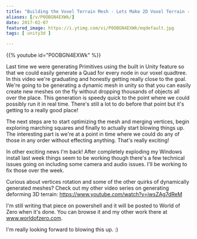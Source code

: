 ```yaml
---
title: "Building the Voxel Terrain Mesh - Lets Make 2D Voxel Terrain - Part 5"
aliases: [/v/P0OBGN4EXWk/]
date: 2017-02-07
featured_image: https://i.ytimg.com/vi/P0OBGN4EXWk/mqdefault.jpg
tags: [ unity3d ]

---
```


{{% youtube id="P0OBGN4EXWk" %}}

Last time we were generating Primitives using the built in Unity feature so that we could easily generate a Quad for every node in our voxel quadtree. In this video we're graduating and honestly getting really close to the goal. We're going to be generating a dynamic mesh in unity so that you can easily create new meshes on the fly without dropping thousands of objects all over the place. This generation is speedy quick to the point where we could possibly run it in real time. There's still a lot to do before that point but it's getting to a really good place!

The next steps are to start optimizing the mesh and merging vertices, begin exploring marching squares and finally to actually start blowing things up. The interesting part is we're at a point in time where we could do any of those in any order without effecting anything. That's really exciting!

In other exciting news I'm back! After completely exploding my Windows install last week things seem to be working though there's a few technical issues going on including some camera and audio issues. I'll be working to fix those over the week.

Curious about vertices rotation and some of the other quirks of dynamically generated meshes? Check out my other video series on generating deforming 3D terrain: https://www.youtube.com/watch?v=iwsZAg7dReM

I'm still writing that piece on powershell and it will be posted to World of Zero when it's done. You can browse it and my other work there at www.worldofzero.com.

I'm really looking forward to blowing this up. :)